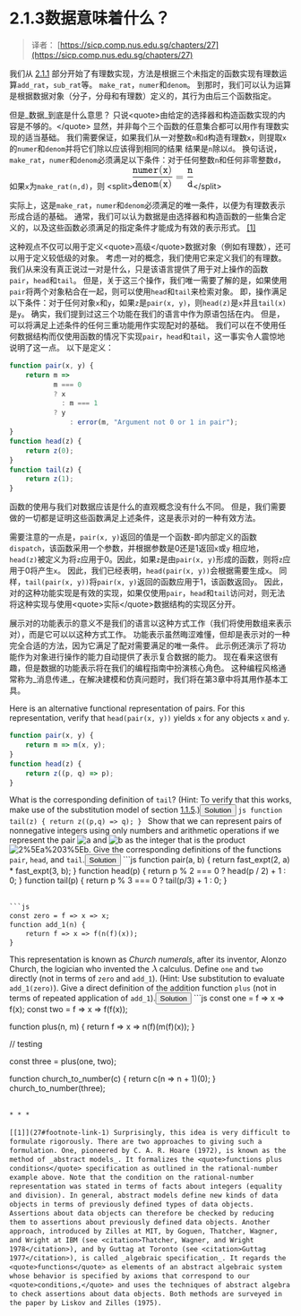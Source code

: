 # 2.1.3数据意味着什么？

> 译者： [https://sicp.comp.nus.edu.sg/chapters/27](https://sicp.comp.nus.edu.sg/chapters/27)

我们从 [2.1.1](25) 部分开始了有理数实现，方法是根据三个未指定的函数实现有理数运算`add_rat`，`sub_rat`等。 `make_rat`，`numer`和`denom`。 到那时，我们可以认为运算是根据数据对象（分子，分母和有理数）定义的，其行为由后三个函数指定。

但是_数据_到底是什么意思？ 只说&lt;quote&gt;由给定的选择器和构造函数实现的内容是不够的。&lt;/quote&gt; 显然，并非每个三个函数的任意集合都可以用作有理数实现的适当基础。 我们需要保证，如果我们从一对整数`n`和`d`构造有理数`x`，则提取`x`的`numer`和`denom`并将它们除以应该得到相同的结果 结果是`n`除以`d`。 换句话说，`make_rat`，`numer`和`denom`必须满足以下条件：对于任何整数`n`和任何非零整数`d`，如果`x`为`make_rat(n,d)`，则 &lt;split&gt;![%0A%20%20%20%20%20%20%20%20%20%20%5Cfrac%7B%5Ctexttt%7Bnumer%7D%28%5Ctexttt%7Bx%7D%29%7D%7B%5Ctexttt%7Bdenom%7D%28%5Ctexttt%7Bx%7D%29%7D%0A%20%20%20%20%20%20%20%20%20%20%3D%0A%20%20%20%20%20%20%20%20%20%20%5Cfrac%7B%5Ctexttt%7Bn%7D%7D%7B%5Ctexttt%7Bd%7D%7D%0A%20%20%20%20%20%20%20%20%20%20](img/8810cc08b7959e430ad14479026acf1d.jpg)&lt;/split&gt;

实际上，这是`make_rat`，`numer`和`denom`必须满足的唯一条件，以便为有理数表示形成合适的基础。 通常，我们可以认为数据是由选择器和构造函数的一些集合定义的，以及这些函数必须满足的指定条件才能成为有效的表示形式。 [[1]](27#footnote-1)

这种观点不仅可以用于定义&lt;quote&gt;高级&lt;/quote&gt;数据对象（例如有理数），还可以用于定义较低级的对象。 考虑一对的概念，我们使用它来定义我们的有理数。 我们从来没有真正说过一对是什么，只是该语言提供了用于对上操作的函数`pair`，`head`和`tail`。 但是，关于这三个操作，我们唯一需要了解的是，如果使用`pair`将两个对象粘合在一起，则可以使用`head`和`tail`来检索对象。 即，操作满足以下条件：对于任何对象`x`和`y`，如果`z`是`pair(x, y)`，则`head(z)`是`x`并且`tail(x)`是`y`。 确实，我们提到过这三个功能在我们的语言中作为原语包括在内。 但是，可以将满足上述条件的任何三重功能用作实现配对的基础。 我们可以在不使用任何数据结构而仅使用函数的情况下实现`pair`，`head`和`tail`，这一事实令人震惊地说明了这一点。 以下是定义：

```js
function pair(x, y) {
    return m =>
           m === 0 
           ? x
             : m === 1 
	       ? y
               : error(m, "Argument not 0 or 1 in pair");
}
function head(z) {
    return z(0);
}
function tail(z) {
    return z(1);
}
```

函数的使用与我们对数据应该是什么的直观概念没有什么不同。 但是，我们需要做的一切都是证明这些函数满足上述条件，这是表示对的一种有效方法。

需要注意的一点是，`pair(x, y)`返回的值是一个函数-即内部定义的函数`dispatch`，该函数采用一个参数，并根据参数是0还是1返回`x`或`y` 相应地，`head(z)`被定义为将`z`应用于0。因此，如果`z`是由`pair(x, y)`形成的函数，则将`z`应用于0将产生`x`。 因此，我们已经表明，`head(pair(x, y))`会根据需要生成`x`。 同样，`tail(pair(x, y))`将`pair(x, y)`返回的函数应用于1，该函数返回`y`。 因此，对的这种功能实现是有效的实现，如果仅使用`pair`，`head`和`tail`访问对，则无法将这种实现与使用&lt;quote&gt;实际&lt;/quote&gt;数据结构的实现区分开。

展示对的功能表示的意义不是我们的语言以这种方式工作（我们将使用数组来表示对），而是它可以以这种方式工作。 功能表示虽然晦涩难懂，但却是表示对的一种完全合适的方法，因为它满足了配对需要满足的唯一条件。 此示例还演示了将功能作为对象进行操作的能力自动提供了表示复合数据的能力。 现在看来这很有趣，但是数据的功能表示将在我们的编程指南中扮演核心角色。 这种编程风格通常称为_消息传递_，在解决建模和仿真问题时，我们将在第3章中将其用作基本工具。

<exercise>Here is an alternative functional representation of pairs. For this representation, verify that `head(pair(x, y))` yields `x` for any objects `x` and `y`.

```js
function pair(x, y) {
    return m => m(x, y);
}
function head(z) {
    return z((p, q) => p);
}
```

What is the corresponding definition of `tail`? (Hint: To verify that this works, make use of the substitution model of section <ref name="sec:substitution-model">[1.1.5](7)</ref>.)<button class="btn btn-secondary solution_btn" data-toggle="collapse" href="#solution_27_1_div">Solution</button> <solution>```js
function tail(z) {
    return z((p,q) => q);
}
```</solution></exercise> <exercise>Show that we can represent pairs of nonnegative integers using only numbers and arithmetic operations if we represent the pair ![a](img/070b1af5eca3a5c5d72884b536090f17.jpg) and ![b](img/6872867a863714d15d9a0d64c20734ce.jpg) as the integer that is the product ![2%5Ea%203%5Eb](img/5d39d3e793cfdb3a63779f87dec9df76.jpg). Give the corresponding definitions of the functions `pair`, `head`, and `tail`.<button class="btn btn-secondary solution_btn" data-toggle="collapse" href="#solution_27_2_div">Solution</button> <solution>```js
function pair(a, b) {
    return fast_expt(2, a) * fast_expt(3, b);
}
function head(p) {
    return p % 2 === 0
           ? head(p / 2) + 1
           : 0;
}
function tail(p) {
    return p % 3 === 0 
           ? tail(p/3) + 1
           : 0;
}
```</solution></exercise> <exercise>In case representing pairs as functions wasn't mind-boggling enough, consider that, in a language that can manipulate functions, we can get by without numbers (at least insofar as nonnegative integers are concerned) by implementing 0 and the operation of adding 1 as

```js
const zero = f => x => x;
function add_1(n) {
    return f => x => f(n(f)(x));
}
```

This representation is known as _Church numerals_, after its inventor, Alonzo Church, the logician who invented the ![%5Clambda](img/5e8df2ba7e47a784c714d176ed8bbb7a.jpg) calculus. Define `one` and `two` directly (not in terms of `zero` and `add_1`). (Hint: Use substitution to evaluate `add_1(zero)`). Give a direct definition of the addition function `plus` (not in terms of repeated application of `add_1`).<button class="btn btn-secondary solution_btn" data-toggle="collapse" href="#solution_27_3_div">Solution</button> <solution>```js
const one = f => x => f(x);
const two = f => x => f(f(x));

function plus(n, m) {
    return f => x => n(f)(m(f)(x));
}

// testing

const three = plus(one, two);

function church_to_number(c) {
    return c(n => n + 1)(0);
}
church_to_number(three);
```</solution></exercise> 

* * *

[[1]](27#footnote-link-1) Surprisingly, this idea is very difficult to formulate rigorously. There are two approaches to giving such a formulation. One, pioneered by C. A. R. Hoare (1972), is known as the method of _abstract models_. It formalizes the <quote>functions plus conditions</quote> specification as outlined in the rational-number example above. Note that the condition on the rational-number representation was stated in terms of facts about integers (equality and division). In general, abstract models define new kinds of data objects in terms of previously defined types of data objects. Assertions about data objects can therefore be checked by reducing them to assertions about previously defined data objects. Another approach, introduced by Zilles at MIT, by Goguen, Thatcher, Wagner, and Wright at IBM (see <citation>Thatcher, Wagner, and Wright 1978</citation>), and by Guttag at Toronto (see <citation>Guttag 1977</citation>), is called _algebraic specification_. It regards the <quote>functions</quote> as elements of an abstract algebraic system whose behavior is specified by axioms that correspond to our <quote>conditions,</quote> and uses the techniques of abstract algebra to check assertions about data objects. Both methods are surveyed in the paper by Liskov and Zilles (1975).

